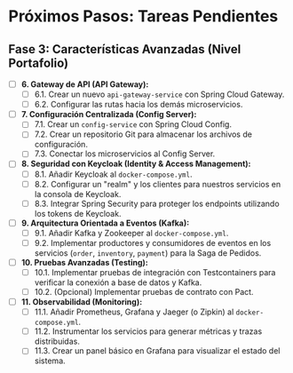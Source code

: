 # Próximos Pasos: Tareas Pendientes

## Fase 3: Características Avanzadas (Nivel Portafolio)

- [ ] **6. Gateway de API (API Gateway):**
  - [ ] 6.1. Crear un nuevo `api-gateway-service` con Spring Cloud Gateway.
  - [ ] 6.2. Configurar las rutas hacia los demás microservicios.

- [ ] **7. Configuración Centralizada (Config Server):**
  - [ ] 7.1. Crear un `config-service` con Spring Cloud Config.
  - [ ] 7.2. Crear un repositorio Git para almacenar los archivos de configuración.
  - [ ] 7.3. Conectar los microservicios al Config Server.

- [ ] **8. Seguridad con Keycloak (Identity & Access Management):**
  - [ ] 8.1. Añadir Keycloak al `docker-compose.yml`.
  - [ ] 8.2. Configurar un "realm" y los clientes para nuestros servicios en la consola de Keycloak.
  - [ ] 8.3. Integrar Spring Security para proteger los endpoints utilizando los tokens de Keycloak.

- [ ] **9. Arquitectura Orientada a Eventos (Kafka):**
  - [ ] 9.1. Añadir Kafka y Zookeeper al `docker-compose.yml`.
  - [ ] 9.2. Implementar productores y consumidores de eventos en los servicios (`order`, `inventory`, `payment`) para la Saga de Pedidos.

- [ ] **10. Pruebas Avanzadas (Testing):**
  - [ ] 10.1. Implementar pruebas de integración con Testcontainers para verificar la conexión a base de datos y Kafka.
  - [ ] 10.2. (Opcional) Implementar pruebas de contrato con Pact.

- [ ] **11. Observabilidad (Monitoring):**
  - [ ] 11.1. Añadir Prometheus, Grafana y Jaeger (o Zipkin) al `docker-compose.yml`.
  - [ ] 11.2. Instrumentar los servicios para generar métricas y trazas distribuidas.
  - [ ] 11.3. Crear un panel básico en Grafana para visualizar el estado del sistema.
